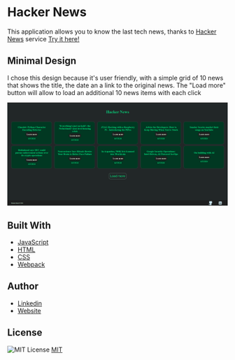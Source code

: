# Hacker News

This application allows you to know the last tech news, thanks to [Hacker News](https://github.com/HackerNews/API) service [Try it here!](https://hackernews-mic-9-js-advanced.netlify.app/)

## Minimal Design

I chose this design because it's user friendly, with a simple grid of 10 news that shows the title, the date an a link to the original news. The "Load more" button will allow to load an additional 10 news items with each click

![](src/img/og-img.png)

## Built With

- [JavaScript]()
- [HTML]()
- [CSS]()
- [Webpack]()

## Author

- [Linkedin](https://www.linkedin.com/in/michelemaioli)
- [Website](https://mic-9.github.io/)

## License

![MIT License](https://img.shields.io/badge/License-MIT-green.svg)
[MIT](https://choosealicense.com/licenses/mit/)
